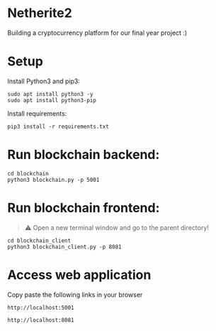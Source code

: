 # Netherite2
Building a cryptocurrency platform for our final year project :)

# Setup<br>
Install Python3 and pip3:<br>
```
sudo apt install python3 -y
sudo apt install python3-pip
```

Install requirements: <br>
```
pip3 install -r requirements.txt
```

# Run blockchain backend:

```
cd blockchain
python3 blockchain.py -p 5001
```

# Run blockchain frontend:
> :warning: Open a new terminal window and go to the parent directory!
```
cd blockchain_client
python3 blockchain_client.py -p 8081
```


# Access web application

Copy paste the following links in your browser

```
http://localhost:5001
```
```
http://localhost:8081
```
